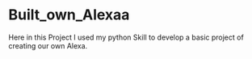 # Built_own_Alexaa
Here in this Project I used my python Skill to develop a basic project of creating our own Alexa.
